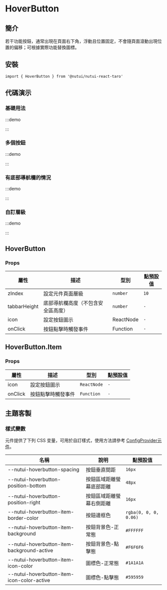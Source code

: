 # HoverButton

## 簡介

若干功能按鈕，通常出現在頁面右下角，浮動且位置固定，不會隨頁面滾動出現位置的偏移；可根據實際功能替換圖標。

## 安裝

```tsx
import { HoverButton } from '@nutui/nutui-react-taro'
```

## 代碼演示

### 基礎用法

:::demo

<CodeBlock src='taro/demo1.tsx'></CodeBlock>

:::

### 多個按鈕

:::demo

<CodeBlock src='taro/demo2.tsx'></CodeBlock>

:::

### 有底部導航欄的情況

:::demo

<CodeBlock src='taro/demo3.tsx'></CodeBlock>

:::

### 自訂層級

:::demo

<CodeBlock src='taro/demo4.tsx'></CodeBlock>

:::

## HoverButton

### Props

| 屬性 | 描述 | 型別 | 點預設值 |
| --- | --- | --- | --- |
| zIndex | 設定元件頁面層級 | `number` | `10` |
| tabbarHeight | 底部導航欄高度（不包含安全區高度） | `number` | `-` |
| icon | 設定按鈕圖示 | ReactNode | `-` |
| onClick | 按鈕點擊時觸發事件 | Function | `-` |

## HoverButton.Item

### Props

| 屬性 | 描述 | 型別 | 點預設值 |
| --- | --- | --- | --- |
| icon | 設定按鈕圖示 | `ReactNode` | `-` |
| onClick | 按鈕點擊時觸發事件 | `Function` | `-` |

## 主題客製

### 樣式變數

元件提供了下列 CSS 变量，可用於自訂樣式，使用方法請參考 [ConfigProvider元件](#/zh-CN/component/configprovider)。

| 名稱 | 說明 | 點預設值 |
| --- | --- | --- |
| \--nutui-hoverbutton-spacing | 按鈕垂直間距 | `16px` |
| \--nutui-hoverbutton-position-bottom | 按鈕區域距離螢幕底部距離 | `48px` |
| \--nutui-hoverbutton-position-right | 按鈕區域距離螢幕右側距離 | `16px` |
| \--nutui-hoverbutton-item-border-color | 按鈕邊框色 | `rgba(0, 0, 0, 0.06)` |
| \--nutui-hoverbutton-item-background | 按鈕背景色-正常態 | `#FFFFFF` |
| \--nutui-hoverbutton-item-background-active | 按鈕背景色-點擊態 | `#F6F6F6` |
| \--nutui-hoverbutton-item-icon-color | 圖標色-正常態 | `#1A1A1A` |
| \--nutui-hoverbutton-item-icon-color-active | 圖標色-點擊態 | `#595959` |
